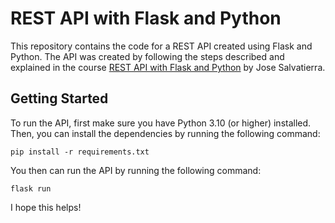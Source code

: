 # REST API with Flask and Python

This repository contains the code for a REST API created using Flask and Python. The API was created by following the steps described and explained in the course [REST API with Flask and Python](https://www.udemy.com/course/rest-api-flask-and-python/) by Jose Salvatierra.

## Getting Started

To run the API, first make sure you have Python 3.10 (or higher) installed. Then, you can install the dependencies by running the following command:

`pip install -r requirements.txt`

You then can run the API by running the following command:

`flask run`

I hope this helps!
